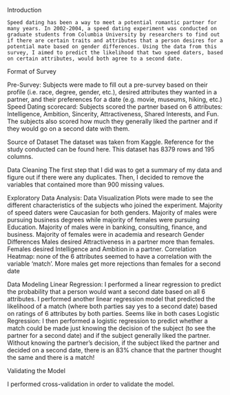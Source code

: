 Introduction
	
	Speed dating has been a way to meet a potential romantic partner for many years. In 2002-2004, a speed dating experiment was conducted on graduate students from Columbia University by researchers to find out if there are certain traits and attributes that a person desires for a potential mate based on gender differences. Using the data from this survey, I aimed to predict the likelihood that two speed daters, based on certain attributes, would both agree to a second date.

Format of Survey

Pre-Survey: Subjects were made to fill out a pre-survey based on their profile (i.e. race, degree, gender, etc.), desired attributes they wanted in a partner, and their preferences for a date (e.g. movie, museums, hiking, etc.)
Speed Dating scorecard: Subjects scored the partner based on 6 attributes: Intelligence, Ambition, Sincerity, Attractiveness, Shared Interests, and Fun. The subjects also scored how much they generally liked the partner and if they would go on a second date with them.

Source of Dataset
	The dataset was taken from Kaggle. Reference for the study conducted can be found here.
This dataset has 8379 rows and 195 columns.

Data Cleaning
	The first step that I did was to get a summary of my data and figure out if there were any duplicates. Then, I decided to remove the variables that contained more than 900 missing values.


Exploratory Data Analysis: Data Visualization
Plots were made to see the different characteristics of the subjects who joined the experiment.
Majority of speed daters were Caucasian for both genders.
Majority of males were pursuing business degrees while majority of females were pursuing Education.
Majority of males were in banking, consulting, finance, and business.
Majority of females were in academia and research
Gender Differences
Males desired Attractiveness in a partner more than females.
Females desired Intelligence and Ambition in a partner.
Correlation Heatmap: none of the 6 attributes seemed to have a correlation with the variable ‘match’.
More males get more rejections than females for a second date


Data Modeling
Linear Regression: I performed a linear regression to predict the probability that a person would want a second date based on all 6 attributes. I performed another linear regression model that predicted the likelihood of a match (where both parties say yes to a second date) based on ratings of 6 attributes by both parties. Seems like in both cases 
Logistic Regression: I then performed a logistic regression to predict whether a match could be made just knowing the decision of the subject (to see the partner for a second date) and if the subject generally liked the partner.
Without knowing the partner’s decision, if the subject liked the partner and decided on a second date, there is an 83% chance that the partner thought the same and there is a match!

Validating the Model

I performed cross-validation in order to validate the model.
